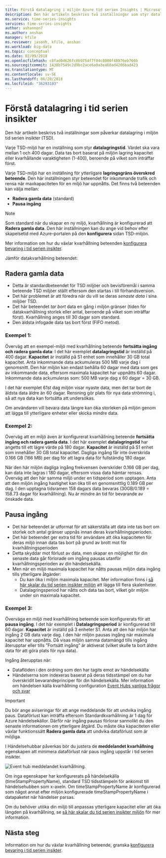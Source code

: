 ```yaml
---
title: Förstå datalagring i miljön Azure tid serien Insights | Microsoft Docs
description: Den här artikeln beskrivs två inställningar som styr datalagring i miljön Azure tid serien insikter.
ms.service: time-series-insights
services: time-series-insights
author: ashannon7
ms.author: anshan
manager: kfile
ms.reviewer: jasonh, kfile, anshan
ms.workload: big-data
ms.topic: conceptual
ms.date: 02/09/2018
ms.openlocfilehash: c8fad0d626fc0b9754f7f04c8000f48976eb766b
ms.sourcegitcommit: 1438b7549c2d9bc2ace6a0a3e460ad4206bad423
ms.translationtype: MT
ms.contentlocale: sv-SE
ms.lasthandoff: 06/20/2018
ms.locfileid: "36293103"
---
```

# <a name="understand-data-retention-in-time-series-insights"></a>Förstå datalagring i tid serien insikter
Den här artikeln beskrivs två inställningar som påverkar datalagring i miljön tid serien insikter (TSD).

Varje TSD-miljö har en inställning som styr **datalagringstid**. Värdet ska vara mellan 1 och 400 dagar. Data tas bort baserat på miljön lagring kapacitet eller kvarhållande varaktigheten (1-400), beroende på vilket som inträffar först.

Varje TSD-miljö har en inställning för ytterligare **lagringsgräns överskred beteende**. Den här inställningen styr beteendet för inkommande trafik och rensa när maxkapaciteten för en miljö har uppnåtts. Det finns två beteenden kan välja mellan:
- **Radera gamla data** (standard)  
- **Pausa ingång**

> [!NOTE]
> Som standard när du skapar en ny miljö, kvarhållning är konfigurerad att **Radera gamla data**. Den här inställningen kan du ange vid behov efter skapelsetid med Azure-portalen på den **konfigurera** sidan TSD-miljön.

Mer information om hur du växlar kvarhållning beteenden [konfigurera bevaring i tid serien insikter](time-series-insights-how-to-configure-retention.md).

Jämför datakvarhållning beteendet:

## <a name="purge-old-data"></a>Radera gamla data
- Detta är standardbeteendet för TSD miljöer och bevisföremål i samma beteende TSD miljöer ställt eftersom den startas i till förhandsversion.  
- Det här problemet är att föredra när du vill se deras *senaste data* i sina miljöer TSD. 
- Det här beteendet *tar bort* data en gång i miljön gränser (tiden för datakvarhållning storlek eller antal, beroende på vilket som inträffar först). Kvarhållning anges till 30 dagar som standard. 
- Den äldsta infogade data tas bort först (FIFO metod).

### <a name="example-1"></a>Exempel 1:
Överväg att en exempel-miljö med kvarhållning beteende **fortsätta ingång och radera gamla data**: I det här exemplet **datalagringstid** är inställd på 400 dagar. **Kapacitet** är inställd på S1 enhet som innehåller 30 GB total kapacitet.   Anta inkommande data ackumuleras 500 MB varje dag i genomsnitt. Den här miljön kan endast behålla 60 dagar med data som ges av inkommande data, eftersom maximala kapacitet har uppnåtts 60 dagar. Inkommande data ackumuleras som: 500 MB varje dag x 60 dagar = 30 GB. 

I det här exemplet 61st dag miljön visar nyaste data, men det tar bort de äldsta data äldre än 60 dagar. Rensning gör plats för nya data strömning i, så att nya data kan fortsätta att undersökas. 

Om användaren vill bevara data längre kan öka storleken på miljön genom att lägga till ytterligare enheter eller skicka mindre data.  

### <a name="example-2"></a>Exempel 2:
Överväg att en miljö även är konfigurerat kvarhållning beteende **fortsätta ingång och radera gamla data**. I det här exemplet **datalagringstid** har angetts till ett lägre värde på 180 dagar. **Kapacitet** är inställd på S1 enhet som innehåller 30 GB total kapacitet. Dagliga ingång får inte överskrida 0.166 GB (166 MB) per dag för att lagra data för fullständig 180 dagar.  

När den här miljön dagliga ingång frekvensen överskrider 0.166 GB per dag, kan data inte lagras i 180 dagar, eftersom vissa data hämtar rensas. Överväg att den här samma miljö under en tidsperiod som upptagen. Anta att den miljön ingång hastighet kan öka till en genomsnittlig 0.189 GB per dag. I den upptagna tidsramen 158 dagars data bevaras (30GB/0.189 = 158.73 dagar för kvarhållning). Nu är mindre än tid för bevarande av önskade data.

## <a name="pause-ingress"></a>Pausa ingång
- Det här beteendet är utformat för att säkerställa att data inte tas bort om storlek och antal gränser uppnås innan deras kvarhållningsperioden.  
- Det här beteendet ger extra tid för användare att öka kapaciteten för deras miljö innan data tas bort på grund av brott mot för kvarhållningsperioden
- Detta skyddar mot förlust av data, men skapar en möjlighet för din senaste data går förlorade om ingång pausas utanför kvarhållningsperioden av din händelsekälla.
- Men när en miljö maximala kapacitet har nåtts pausas miljön data ingång tills ytterligare åtgärder: 
   - Du kan öka i miljön maximala kapacitet. Mer information finns i [så här skalar du tid serien insikter miljön](time-series-insights-how-to-scale-your-environment.md) att lägga till flera skalenheter.
   - Datalagringsperiod har nåtts och data tas bort, vilket gör miljön under sin maximala kapacitet.

### <a name="example-3"></a>Exempel 3:
Överväga en miljö med kvarhållning beteende som konfigurerats för att **pausa ingång**. I det här exemplet i **Datalagringsperiod** är konfigurerad till 60 dagar. **Kapacitet** är inställd på 3 enheter S1. Anta att den här miljön har ingång 2 GB data varje dag. I den här miljön pausas ingång när maximala kapacitet har uppnåtts. Då visas miljön samma datamängd tills ingång återupptar eller tills ”Fortsätt ingång” är aktiverat (vilket skulle ta bort äldre data för att göra plats för nya data). 

Ingång återupptas när:
- Dataflöden i den ordning som den har tagits emot av händelsekälla
- Händelserna som indexeras baserat på deras tidsstämpel om du har överskridit bevarandeprinciper för din händelsekälla. Mer information om händelsen källa kvarhållning configuration [Event Hubs vanliga frågor och svar](../event-hubs/event-hubs-faq.md)

> [!IMPORTANT]
> Du bör ange aviseringar för att ange meddelande för att undvika ingång paus. Dataförlust kan inträffa eftersom Standardkvarhållning är 1 dag för Azure händelsekällor. Därför när ingång pausas förlorar sannolikt du den senaste informationen om ytterligare åtgärd. Du måste öka kapaciteten eller växlar funktionssätt **Radera gamla data** att undvika dataförlust som är möjliga.

I Händelsehubbar påverkas bör du justera de **meddelandet kvarhållning** egenskapen att minimera dataförlust när paus ingång uppstår i tid serien insikter.

![Event hub meddelandet kvarhållning.](media/time-series-insights-contepts-retention/event-hub-retention.png)

Om inga egenskaper har konfigurerats på händelsekälla (timeStampPropertyName), standard TSD tidsstämpeln för ankomst till händelsehubben som x-axeln. Om timeStampPropertyName är konfigurerad som något annat efter miljön konfigurerade timeStampPropertyName i datapaketet när händelser parsas. 

Om du behöver utöka din miljö till anpassas ytterligare kapacitet eller att öka längden på kvarhållning, se [så här skalar du tid serien insikter miljön](time-series-insights-how-to-scale-your-environment.md) för mer information.  

## <a name="next-steps"></a>Nästa steg
Information om hur du växlar kvarhållning beteende, granska [konfigurera bevaring i tid serien insikter](time-series-insights-how-to-configure-retention.md).

